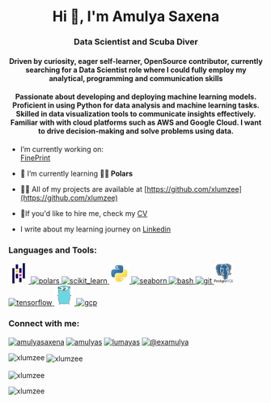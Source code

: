<h1 align="center">Hi 👋, I'm Amulya Saxena</h1>
<h3 align="center">Data Scientist and Scuba Diver</h3>
<h4 align="center">Driven by curiosity, eager self-learner, OpenSource contributor, currently searching for a Data Scientist role where I could fully employ my analytical, programming and communication skills </h4>
<h4 align="center">Passionate about developing and deploying machine learning models. Proficient in using Python for data analysis and machine learning tasks. Skilled in data visualization tools to communicate insights effectively. Familiar with  with cloud platforms such as AWS and Google Cloud. I want to drive decision-making and solve problems using data. </h4>



- I’m currently working on:\
[FinePrint](https://github.com/xlumzee/FinePrint)
   

- 🌱 I’m currently learning **🐻‍❄️ Polars** 
- 👨‍💻 All of my projects are available at [https://github.com/xlumzee](https://github.com/xlumzee)

- 📑If you'd like to hire me, check my [CV](https://github.com/xlumzee/xlumzee/blob/main/Amulya_CV.pdf)

- I write about my learning journey on [Linkedin](https://www.linkedin.com/in/amulyasaxena/)




<h3 align="left">Languages and Tools:</h3>
<p align="left"> <a href="https://pandas.pydata.org/" target="_blank" rel="noreferrer"> <img src="https://raw.githubusercontent.com/devicons/devicon/2ae2a900d2f041da66e950e4d48052658d850630/icons/pandas/pandas-original.svg" alt="pandas" width="40" height="40"/> </a> <a href="https://pola.rs/" target="_blank" rel="noreferrer"> <img src="https://encrypted-tbn3.gstatic.com/images?q=tbn:ANd9GcSTkWJOjG72GkPtWaAZfyjTmxHU16HMtiAsQXx1aCcnKSZ_o7x9" alt="polars" width="160" height="40"/> </a> <a href="https://scikit-learn.org/" target="_blank" rel="noreferrer"> <img src="https://upload.wikimedia.org/wikipedia/commons/0/05/Scikit_learn_logo_small.svg" alt="scikit_learn" width="40" height="40"/> </a> <a href="https://www.python.org" target="_blank" rel="noreferrer"> <img src="https://raw.githubusercontent.com/devicons/devicon/master/icons/python/python-original.svg" alt="python" width="40" height="40"/> </a> <a href="https://seaborn.pydata.org/" target="_blank" rel="noreferrer"> <img src="https://seaborn.pydata.org/_images/logo-mark-lightbg.svg" alt="seaborn" width="40" height="40"/> </a>  <a href="https://www.gnu.org/software/bash/" target="_blank" rel="noreferrer"> <img src="https://www.vectorlogo.zone/logos/gnu_bash/gnu_bash-icon.svg" alt="bash" width="40" height="40"/> </a> <a href="https://git-scm.com/" target="_blank" rel="noreferrer"> <img src="https://www.vectorlogo.zone/logos/git-scm/git-scm-icon.svg" alt="git" width="40" height="40"/> </a> <a href="https://www.postgresql.org" target="_blank" rel="noreferrer"> <img src="https://raw.githubusercontent.com/devicons/devicon/master/icons/postgresql/postgresql-original-wordmark.svg" alt="postgresql" width="40" height="40"/> </a>  <a href="https://www.tensorflow.org" target="_blank" rel="noreferrer"> <img src="https://www.vectorlogo.zone/logos/tensorflow/tensorflow-icon.svg" alt="tensorflow" width="40" height="40"/> </a><a href="https://golang.org" target="_blank" rel="noreferrer"> <img src="https://raw.githubusercontent.com/devicons/devicon/master/icons/go/go-original.svg" alt="go" width="40" height="40"/> </a> <a href="https://cloud.google.com" target="_blank" rel="noreferrer"> <img src="https://www.vectorlogo.zone/logos/google_cloud/google_cloud-icon.svg" alt="gcp" width="40" height="40"/> </a>  </p>

<h3 align="left">Connect with me:</h3>
<p align="left">
<a href="https://linkedin.com/in/amulyasaxena" target="blank"><img align="center" src="https://raw.githubusercontent.com/rahuldkjain/github-profile-readme-generator/master/src/images/icons/Social/linked-in-alt.svg" alt="amulyasaxena" height="30" width="40" /></a>
<a href="https://kaggle.com/amulyas" target="blank"><img align="center" src="https://raw.githubusercontent.com/rahuldkjain/github-profile-readme-generator/master/src/images/icons/Social/kaggle.svg" alt="amulyas" height="30" width="40" /></a>
<a href="https://instagram.com/lumayas" target="blank"><img align="center" src="https://raw.githubusercontent.com/rahuldkjain/github-profile-readme-generator/master/src/images/icons/Social/instagram.svg" alt="lumayas" height="30" width="40" /></a>
<a href="https://medium.com/@examulya" target="blank"><img align="center" src="https://raw.githubusercontent.com/rahuldkjain/github-profile-readme-generator/master/src/images/icons/Social/medium.svg" alt="@examulya" height="30" width="40" /></a>
</p>


<p><img align="left" src="https://github-readme-stats.vercel.app/api/top-langs?username=xlumzee&show_icons=true&locale=en&layout=compact" alt="xlumzee" /></p>

<p>&nbsp;<img align="center" src="https://github-readme-stats.vercel.app/api?username=xlumzee&show_icons=true&locale=en" alt="xlumzee" /></p>

<p><img align="center" src="https://github-readme-streak-stats.herokuapp.com/?user=xlumzee&" alt="xlumzee" /></p>

<p align="left"> <img src="https://komarev.com/ghpvc/?username=xlumzee&label=Profile%20views&color=0e75b6&style=flat" alt="xlumzee" /> </p>

<!-- <p align="left"> <a href="https://github.com/ryo-ma/github-profile-trophy"><img src="https://github-profile-trophy.vercel.app/?username=anopsy" alt="anopsy" /></a> </p> -->


